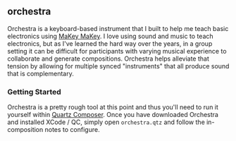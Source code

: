 ## orchestra

Orchestra is a keyboard-based instrument that I built to help me teach basic electronics using [MaKey MaKey](http://makeymakey.com). I love using sound and music to teach electronics, but as I've learned the hard way over the years, in a group setting it can be difficult for participants with varying musical experience to collaborate and generate compositions. Orchestra helps alleviate that tension by allowing for multiple synced "instruments" that all produce sound that is complementary.

### Getting Started
Orchestra is a pretty rough tool at this point and thus you'll need to run it yourself within [Quartz Composer](). Once you have downloaded Orchestra and installed XCode / QC, simply open `orchestra.qtz` and follow the in-composition notes to configure.